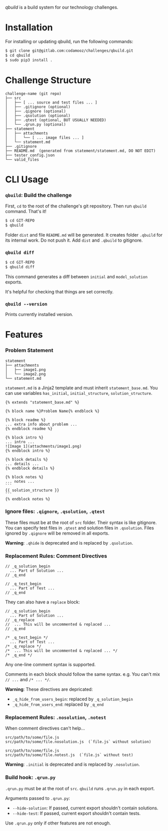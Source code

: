 *qbuild* is a build system for our technology challenges.

# Installation

For installing or updating qbuild, run the following commands:

```bash
$ git clone git@gitlab.com:codamooz/challenges/qbuild.git
$ cd qbuild
$ sudo pip3 install . 
```

# Challenge Structure

```
challenge-name (git repo)
├── src
│   ├── [ ... source and test files ... ]
│   ├── .gitignore (optional)
│   ├── .qignore (optional)
│   ├── .qsolution (optional)
│   ├── .qtest (optional, BUT USUALLY NEEDED)
│   └── .qrun.py (optional)
├── statement
│   ├── attachments
│   │   └── [ ... image files ... ]
│   └── statement.md
├── .gitignore
├── README.md  (generated from statement/statement.md, DO NOT EDIT)
├── tester_config.json
└── valid_files
```

# CLI Usage

### `qbuild`: Build the challenge

First, `cd` to the root of the challenge's git repository. Then run `qbuild` command. That's it!

```bash
$ cd GIT-REPO
$ qbuild
```

Folder `dist` and file `README.md` will be generated.
It creates folder `.qbuild` for its internal work.
Do not push it. Add `dist` and `.qbuild` to gitignore.

### `qbuild diff`

```bash
$ cd GIT-REPO
$ qbuild diff
```

This command generates a diff between
`initial` and `model_solution` exports.

It's helpful for checking that things are set correctly.

### `qbuild --version`

Prints currently installed version.


# Features

### Problem Statement

```
statement
├── attachments
│   ├── image1.png
│   └── image2.png
└── statement.md
```

`statement.md` is a Jinja2 template and must inherit `statement_base.md`.
You can use variables `has_initial`, `initial_structure`, `solution_structure`.

    {% extends "statement_base.md" %}
    
    {% block name %}Problem Name{% endblock %}
    
    {% block readme %}
    ... extra info about problem ...
    {% endblock readme %}
    
    {% block intro %}
    ... intro ...
    ![Image 1](attachments/image1.png)
    {% endblock intro %}
    
    {% block details %}
    ... details ...
    {% endblock details %}
    
    {% block notes %}
    ... notes ...
    ```
    {{ solution_structure }}
    ```
    {% endblock notes %}


### Ignore files: `.qignore`, `.qsolution`, `.qtest`

These files must be at the root of `src` folder.
Their syntax is like gitignore.
You can specify test files in `.qtest`
and solution files in `.qsolution`.
Files ignored by `.qignore` will be removed in all exports.

**Warning**: `.qhide` is deprecated and is replaced by `.qsolution`.


### Replacement Rules: Comment Directives

```
// _q_solution_begin
  ... Part of Solution ...
// _q_end

// _q_test_begin
  ... Part of Test ...
// _q_end
```

They can also have a `replace` block:

```
// _q_solution_begin
  ... Part of Solution ...
// _q_replace
//  ... This will be uncommented & replaced ...
// _q_end

/* _q_test_begin */
  ... Part of Test ...
/* _q_replace */
/*  ... This will be uncommented & replaced ... */
/* _q_end */
```

Any one-line comment syntax is supported.

Comments in each block should follow the same syntax.
e.g. You can't mix `// ...` and `/* ... */`.

**Warning**: These directives are depricated:

- `_q_hide_from_users_begin`: replaced by `_q_solution_begin`
- `_q_hide_from_users_end`: replaced by `_q_end`

### Replacement Rules: `.nosolution`, `.notest`

When comment directives can't help... 

```
src/path/to/some/file.js
src/path/to/some/file.nosolution.js  (`file.js` without solution)

src/path/to/some/file.js
src/path/to/some/file.notest.js  (`file.js` without test)
```

**Warning**: `.initial` is deprecated and is replaced by `.nosolution`.


### Build hook: `.qrun.py`

`.qrun.py` must be at the root of `src`.
`qbuild` runs `.qrun.py` in each export.

Arguments passed to `.qrun.py`:

- `--hide-solution`: If passed, current export shouldn't contain solutions.
- `--hide-test`: If passed, current export shouldn't contain tests.

Use `.qrun.py` only if other features are not enough.
